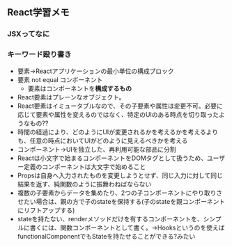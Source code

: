 ## React学習メモ

### JSXってなに


### キーワード殴り書き

- 要素→Reactアプリケーションの最小単位の構成ブロック
- 要素 not equal コンポーネント
  - 要素はコンポーネントを**構成するもの**
- React要素はプレーンなオブジェクト。
- React要素はイミュータブルなので、その子要素や属性は変更不可。必要に応じて要素や属性を変えるのではなく、特定のUIのある時点を切り取ったようなもの??
- 時間の経過により、どのようにUIが変更されるかを考えるかを考えるよりも、任意の時点においてUIがどのように見えるべきかを考える
- コンポーネント→UIを独立した、再利用可能な部品に分割
- Reactは小文字で始まるコンポーネントをDOMタグとして扱うため、ユーザー定義のコンポーネントは大文字で始めること
- Propsは自身へ入力されたものを変更しようとせず、同じ入力に対して同じ結果を返す、純関数のように振舞わねばならない
- 複数の子要素からデータを集めたり、2つの子コンポーネントにやり取りさせたい場合は、親の方で子のstateを保持する(子のstateを親コンポーネントにリフトアップする)
- stateを持たない、renderメソッドだけを有するコンポーネントを、シンプルに書くには、関数コンポーネントとして書く。->Hooksというのを使えばfunctionalComponentでもStateを持たせることができる?みたい

